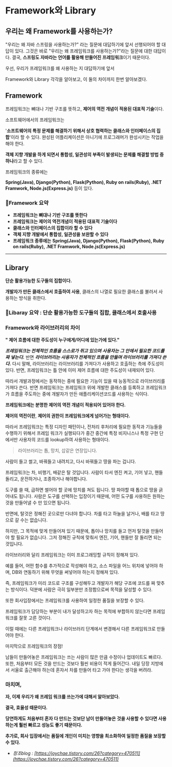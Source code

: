 # Framework와 Library

## 우리는 왜 Framework를 사용하는가?

"우리는 왜 자바 스프링을 사용하는가?" 라는 질문에 대답하기에 앞서 선행되어야 할 대답이 있다. 그것은 바로 "우리는 왜 프레임워크를 사용하는가?"라는 질문에 대한 대답이다. 
결국, **스프링도 자바라는 언어를 활용해 만들어진 프레임워크**이기 때문이다.

우선, 우리가 프레임워크를 왜 사용하는 지 대답하기에 앞서 

Framework와 Library 각각을 알아보고, 이 둘의 차이까지 한번 알아보겠다.

## **Framework**

프레임워크는 뼈대나 기반 구조를 뜻하고, **제어의 역전 개념이 적용된 대표적 기술**이다.

소프트웨어에서의 프레임워크는 

'**소프트웨어의 특정 문제를 해결하기 위해서 상호 협력하는 클래스와 인터페이스의 집합**'이라 할 수 있다. 완성된 어플리케이션은 아니기에 프로그래머가 완성시키는 작업을 해야 한다.

**객체 지향 개발을 하게 되면서 통합성, 일관성의 부족이 발생되는 문제를 해결할 방법 중 하나**라고 할 수 있다.

프레임워크의 종류에는 

**Spring(Java), Django(Python), Flask(Python), Ruby on rails(Ruby), .NET Framwork, Node.js(Express.js)** 등이 있다.

### 📌Framework 요약

- **프레임워크는 뼈대나 기반 구조를 뜻한다**
- **프레임워크는 제어의 역전개념이 적용된 대표적 기술이다**
- **클래스와 인터페이스의 집합이라 할 수 있다**
- **객체 지향 개발에서 통합성, 일관성을 보완할 수 있다**
- **프레임워크 종류에는** **Spring(Java), Django(Python), Flask(Python), Ruby on rails(Ruby), .NET Framwork, Node.js(Express.js)**

---

## **Library**

**단순 활용가능한 도구들의 집합이다.**

**개발자가 만든 클래스에서 호출하여 사용**, 클래스의 나열로 필요한 클래스를 불러서 사용하는 방식을 취한다.

### 📌Libaray 요약 : 단순 활용가능한 도구들의 집합, 클래스에서 호출사용

### **Framework와 라이브러리의 차이**

**" 제어 흐름에 대한 주도성이 누구에게/어디에 있는가에 있다."**

***프레임워크는 전체적인 흐름을 스스로가 쥐고 있으며 사용자는 그 안에서 필요한 코드를 짜 넣는다.*** 반면 ***라이브러리는 사용자가 전체적인 흐름을 만들며 라이브러리를 가져다 쓴다.*** 다시 말해, 라이브러리는 라이브러리를 가져다가 사용하고 호출하는 측에 주도성이 있다. 반면, 프레임워크는 틀 안에 이미 제어 흐름에 대한 주도성이 내재되어 있다.

따라서 개발과정에서는 동작하는 중에 필요한 기능이 있을 때 능동적으로 라이브러리를 가져다 쓴다. 반면 프레임워크는 프레임워크 위에 개발한 클래스를 등록하고 프레임워크가 흐름을 주도하는 중에 개발자가 만든 애플리케이션코드를 사용하는 식이다.

**프레임워크에는 분명한 제어의 역전 개념이 적용되어 있어야 한다.**

**제어의 역전이란**, **제어의 권한이 프레임워크에게 넘어가는 형태이다.**

따라서 프레임워크는 특정 디자인 패턴이나, 전처리 후처리에 필요한 동작과 기능들을 수행하기 위해서 프레임 워크가 실행되다가 중간 중간에 특정 비지니스나 특정 구현 단에서만 사용자의 코드를 lookup하여 사용하는 형태이다.

> 라이브러리는 톱, 망치, 삽같은 연장입니다.
> 

사람이 들고 썰고, 바꿔들고 내려치고, 다시 바꿔들고 땅을 파는 겁니다.

프레임워크는 차, 비행기, 배같은 탈 것입니다. 사람이 타서 엔진 켜고, 기어 넣고, 핸들 돌리고, 운전하거나, 조종하거나 해야합니다.

도구를 쓸 때, 급하면 썰어야 할 곳에 망치를 쳐도 됩니다. 땅 파야할 때 톱으로 땅을 긁어내도 됩니다. 사람은 도구를 선택하는 입장이기 때문에, 어떤 도구를 사용하든 원하는 것을 만들어낼 수 만 있으면 됩니다.

반면에, 탈것은 정해진 곳으로만 다녀야 합니다. 차를 타고 하늘을 날거나, 배를 타고 땅으로 갈 수는 없습니다. 

하지만, 그 목적에 맞게 만들어져 있기 때문에, 톱이나 망치를 들고 먼저 탈것을 만들어야 할 필요가 없습니다. 그저 정해진 규칙에 맞춰서 엔진, 기어, 핸들만 잘 돌리면 되는 것입니다.

라이브러리와 달리 프레임워크는 이미 프로그래밍할 규칙이 정해져 있다.

예를 들어, 어떤 함수를 추가적으로 작성해야 하고, 소스 파일을 어느 위치에 넣어야 하며, DB와 연동하기 위해 무엇을 써넣어야 하는지 정해져 있다.

 즉, 프레임워크가 미리 코드로 구조를 구성해두고 개발자가 해당 구조에 코드를 짜 맞추는 방식이다. 덕분에 사람은 극히 일부분만 조정함으로써 목적을 달성할 수 있다.

또한 회사입장에서는 프레임워크를 사용하여 일정한 품질을 보장할 수 있다.

프레임워크가 담당하는 부분이 내가 달성하고자 하는 목적에 부합하지 않는다면 프레임워크를 잘못 고른 것이다. 

이럴 때에는 다른 프레임워크나 라이브러리 단계에서 변경해서 다른 프레임워크로 만들어야 한다.

마지막으로 프레임워크의 장점!

남들이 만들어놓은 프레임워크는 쓰는 사람이 많은 만큼 수정이나 업데이트도 빠르다. 또한, 처음부터 모든 것을 만드는 것보다 훨씬 비용이 적게 들어간다. 내일 당장 지방에서 서울로 출근해야 하는데 혼자서 차를 만들어 타고 가야 한다는 생각을 버려라.

### **마치며,**

**자, 이제 우리가 왜 프레임 워크를 쓰는가에 대해서 알아보았다.** 

**결국, 효율성 때문이다.** 

**당연하게도 처음부터 혼자 다 만드는 것보단 남이 만들어놓은 것을 사용할 수 있다면 사용하는게 훨씬 빠르고 성능도 좋기 때문이다.** 

**추가로, 회사 입장에서는 품질에 개인이 미치는 영향을 최소화하여 일정한 품질을 보장할 수 있다.**

- *참조blog : [https://joychae.tistory.com/26?category=470511](https://joychae.tistory.com/26?category=470511)*

